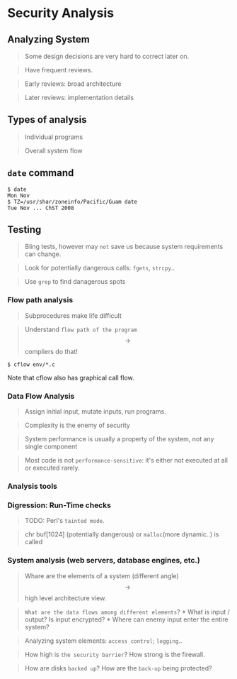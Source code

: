 # Security Analysis

## Analyzing System
> Some design decisions are very hard to correct later on.

> Have frequent reviews.

> Early reviews: broad architecture

> Later reviews: implementation details


## Types of analysis
> Individual programs

> Overall system flow

## `date` command
```
$ date
Mon Nov
$ TZ=/usr/shar/zoneinfo/Pacific/Guam date
Tue Nov ... ChST 2008
```

## Testing
> Bling tests, however may `not` save us because system requirements can change.

> Look for potentially dangerous calls: `fgets`, `strcpy`..

> Use `grep` to find danagerous spots

### Flow path analysis
> Subprocedures make life difficult

> Understand `flow path of the program` $$\rightarrow$$ compliers do that!

```
$ cflow env/*.c
```
Note that cflow also has graphical call flow.

### Data Flow Analysis
>  Assign initial input, mutate inputs, run programs.

> Complexity is the enemy of security

> System performance is usually a property of the system, not any single component

> Most code is not `performance-sensitive`: it's either not executed at all or executed rarely.

### Analysis tools


### Digression: Run-Time checks
> TODO: Perl's `tainted mode`.

> chr buf[1024] (potentially dangerous) or `malloc`(more dynamic..) is called

### System analysis (web servers, database engines, etc.)

> Whare are the elements of a system (different angle) $$\rightarrow$$ high level architecture view.

> `What are the data flows among different elements`?
    * What is input / output? Is input encrypted?
    * Where can enemy input enter the entire system?

> Analyzing system elements: `access control`; `logging`..

> How high is `the security barrier`? How strong is the firewall.

> How are disks `backed up`? How are the `back-up` being protected?




